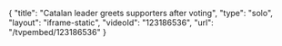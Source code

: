 {
    "title": "Catalan leader greets supporters after voting",
    "type": "solo",
    "layout": "iframe-static",
    "videoId": "123186536",
    "url": "\/tvpembed\/123186536"
}